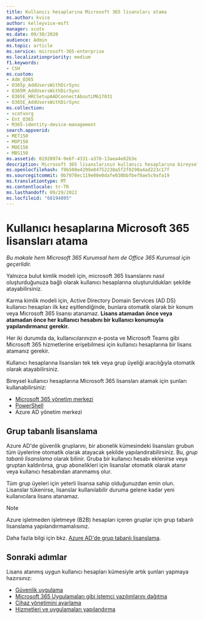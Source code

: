 ```yaml
---
title: Kullanıcı hesaplarına Microsoft 365 lisansları atama
ms.author: kvice
author: kelleyvice-msft
manager: scotv
ms.date: 09/30/2020
audience: Admin
ms.topic: article
ms.service: microsoft-365-enterprise
ms.localizationpriority: medium
f1.keywords:
- CSH
ms.custom:
- Adm_O365
- O365p_AddUsersWithDirSync
- O365M_AddUsersWithDirSync
- O365E_HRCSetupAADConnectAboutLM617031
- O365E_AddUsersWithDirSync
ms.collection:
- scotvorg
- Ent_O365
- M365-identity-device-management
search.appverid:
- MET150
- MOP150
- MOE150
- MBS150
ms.assetid: 01920974-9e6f-4331-a370-13aea4e82b3e
description: Microsoft 365 lisanslarının kullanıcı hesaplarına bireysel olarak veya grup üyeliği temelinde nasıl atandığı açıklanır.
ms.openlocfilehash: f9b508e4299e84752238a5f2f0290a4ad223c17f
ms.sourcegitcommit: 0b7070ec119e00e0dafe030bbfbef0ae5c9afa19
ms.translationtype: MT
ms.contentlocale: tr-TR
ms.lasthandoff: 09/29/2022
ms.locfileid: "68194895"
---
```

# <a name="assign-microsoft-365-licenses-to-user-accounts"></a>Kullanıcı hesaplarına Microsoft 365 lisansları atama

*Bu makale hem Microsoft 365 Kurumsal hem de Office 365 Kurumsal için geçerlidir.*

Yalnızca bulut kimlik modeli için, microsoft 365 lisanslarını nasıl oluşturduğunuza bağlı olarak kullanıcı hesaplarına oluşturuldukları şekilde atayabilirsiniz.

Karma kimlik modeli için, Active Directory Domain Services (AD DS) kullanıcı hesapları ilk kez eşitlendiğinde, bunlara otomatik olarak bir konum veya Microsoft 365 lisansı atanamaz. **Lisans atamadan önce veya atamadan önce her kullanıcı hesabını bir kullanıcı konumuyla yapılandırmanız gerekir.**

Her iki durumda da, kullanıcılarınızın e-posta ve Microsoft Teams gibi Microsoft 365 hizmetlerine erişebilmesi için kullanıcı hesaplarına bir lisans atamanız gerekir.

Kullanıcı hesaplarına lisansları tek tek veya grup üyeliği aracılığıyla otomatik olarak atayabilirsiniz.

Bireysel kullanıcı hesaplarına Microsoft 365 lisansları atamak için şunları kullanabilirsiniz:

- [Microsoft 365 yönetim merkezi](../admin/manage/assign-licenses-to-users.md)
- [PowerShell](assign-licenses-to-user-accounts-with-microsoft-365-powershell.md)
- Azure AD yönetim merkezi

## <a name="group-based-licensing"></a>Grup tabanlı lisanslama

Azure AD'de güvenlik gruplarını, bir abonelik kümesindeki lisansları grubun tüm üyelerine otomatik olarak atayacak şekilde yapılandırabilirsiniz. Bu, *grup tabanlı lisanslama* olarak bilinir. Gruba bir kullanıcı hesabı eklenirse veya gruptan kaldırılırsa, grup abonelikleri için lisanslar otomatik olarak atanır veya kullanıcı hesabından atanmamış olur.

Tüm grup üyeleri için yeterli lisansa sahip olduğunuzdan emin olun. Lisanslar tükenirse, lisanslar kullanılabilir duruma gelene kadar yeni kullanıcılara lisans atanamaz.

>[!Note]
>Azure işletmeden işletmeye (B2B) hesapları içeren gruplar için grup tabanlı lisanslama yapılandırmamalısınız.
>

Daha fazla bilgi için bkz. [Azure AD'de grup tabanlı lisanslama](/azure/active-directory/fundamentals/active-directory-licensing-whatis-azure-portal).

## <a name="next-steps"></a>Sonraki adımlar

Lisans atanmış uygun kullanıcı hesapları kümesiyle artık şunları yapmaya hazırsınız:

- [Güvenlik uygulama](/microsoft-365/security/office-365-security/overview)
- [Microsoft 365 Uygulamaları gibi istemci yazılımlarını dağıtma](/DeployOffice/deployment-guide-microsoft-365-apps)
- [Cihaz yönetimini ayarlama](device-management-roadmap-microsoft-365.md)
- [Hizmetleri ve uygulamaları yapılandırma](configure-services-and-applications.md)
